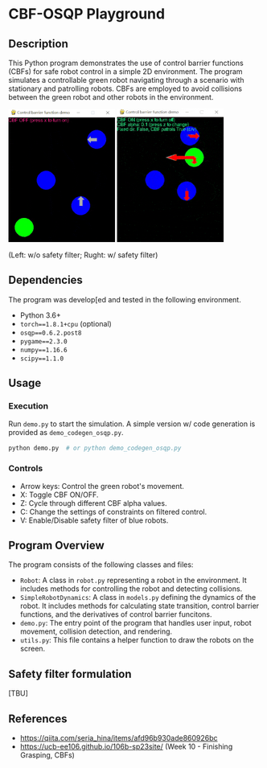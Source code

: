 # CBF-OSQP Playground

## Description
This Python program demonstrates the use of control barrier functions (CBFs) for safe robot control in a simple 2D environment. The program simulates a controllable green robot navigating through a scenario with stationary and patrolling robots. CBFs are employed to avoid collisions between the green robot and other robots in the environment.


![](demo_safety_filter_off.gif) ![](demo_safety_filter_on.gif)

(Left: w/o safety filter; Rught: w/ safety filter)

## Dependencies
The program was develop[ed and tested in the following environment.
- Python 3.6+
- `torch==1.8.1+cpu` (optional)
- `osqp==0.6.2.post8`
- `pygame==2.3.0`
- `numpy==1.16.6`
- `scipy==1.1.0`

## Usage
### Execution
Run `demo.py` to start the simulation. A simple version w/ code generation is provided as `demo_codegen_osqp.py`.
```bash
python demo.py  # or python demo_codegen_osqp.py
```
### Controls
- Arrow keys: Control the green robot's movement.
- X: Toggle CBF ON/OFF.
- Z: Cycle through different CBF alpha values.
- C: Change the settings of constraints on filtered control.
- V: Enable/Disable safety filter of blue robots.

## Program Overview
The program consists of the following classes and files:

- `Robot`: A class in `robot.py` representing a robot in the environment. It includes methods for controlling the robot and detecting collisions.
- `SimpleRobotDynamics`: A class in `models.py` defining the dynamics of the robot. It includes methods for calculating state transition, control barrier functions, and the derivatives of control barrier funcitons.
- `demo.py`: The entry point of the program that handles user input, robot movement, collision detection, and rendering.
- `utils.py`: This file contains a helper function to draw the robots on the screen.

## Safety filter formulation

[TBU]

## References
- https://qiita.com/seria_hina/items/afd96b930ade860926bc
- https://ucb-ee106.github.io/106b-sp23site/ (Week 10 - Finishing Grasping, CBFs)